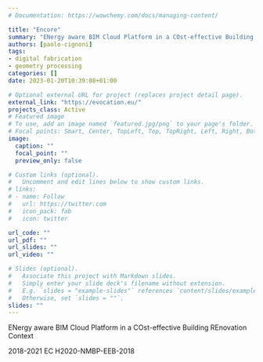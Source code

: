 ```yaml
---
# Documentation: https://wowchemy.com/docs/managing-content/

title: "Encore"
summary: "ENergy aware BIM Cloud Platform in a COst-effective Building REnovation Context"
authors: [paolo-cignoni]
tags: 
- digital fabrication 
- geometry processing
categories: []
date: 2023-01-20T10:39:08+01:00

# Optional external URL for project (replaces project detail page).
external_link: "https://evocation.eu/"
projects_class: Active
# Featured image
# To use, add an image named `featured.jpg/png` to your page's folder.
# Focal points: Smart, Center, TopLeft, Top, TopRight, Left, Right, BottomLeft, Bottom, BottomRight.
image:
  caption: ""
  focal_point: ""
  preview_only: false

# Custom links (optional).
#   Uncomment and edit lines below to show custom links.
# links:
# - name: Follow
#   url: https://twitter.com
#   icon_pack: fab
#   icon: twitter

url_code: ""
url_pdf: ""
url_slides: ""
url_video: ""

# Slides (optional).
#   Associate this project with Markdown slides.
#   Simply enter your slide deck's filename without extension.
#   E.g. `slides = "example-slides"` references `content/slides/example-slides.md`.
#   Otherwise, set `slides = ""`.
slides: ""
---
```

ENergy aware BIM Cloud Platform in a COst-effective Building REnovation Context

2018-2021 EC H2020-NMBP-EEB-2018


